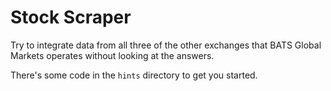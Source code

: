 # Stock Scraper

Try to integrate data from all three of the other exchanges that BATS Global Markets operates without looking at the answers.

There's some code in the `hints` directory to get you started.
